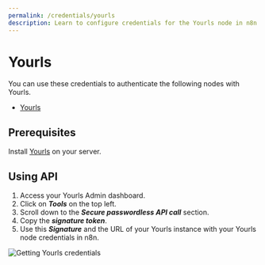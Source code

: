 ```yaml
---
permalink: /credentials/yourls
description: Learn to configure credentials for the Yourls node in n8n
---
```


# Yourls

You can use these credentials to authenticate the following nodes with Yourls.
- [Yourls](../../nodes-library/nodes/Yourls/README.md)

## Prerequisites

Install [Yourls](https://github.com/YOURLS/YOURLS) on your server.

## Using API

1. Access your Yourls Admin dashboard.
2. Click on ***Tools*** on the top left.
3. Scroll down to the ***Secure passwordless API call*** section.
4. Copy the ***signature token***.
5. Use this ***Signature*** and the URL of your Yourls instance with your Yourls node credentials in n8n.

![Getting Yourls credentials](REDACTED)
